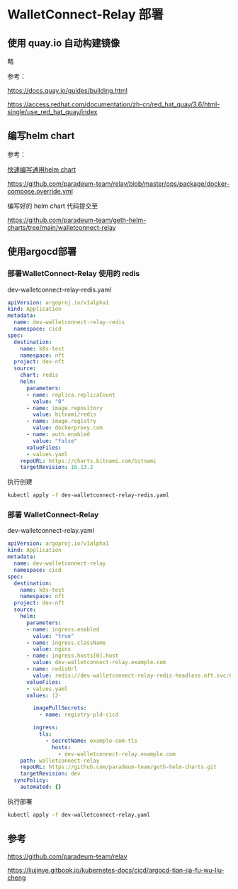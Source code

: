 # WalletConnect-Relay 部署

## 使用 quay.io 自动构建镜像

略

参考：

https://docs.quay.io/guides/building.html

https://access.redhat.com/documentation/zh-cn/red_hat_quay/3.6/html-single/use_red_hat_quay/index

## 编写helm chart

参考：

[快速编写通用helm chart](https://liujinye.gitbook.io/kubernetes-docs/cicd/kuai-su-bian-xie-tong-yong-helmchart)

https://github.com/paradeum-team/relay/blob/master/ops/package/docker-compose.override.yml

编写好的 helm chart 代码提交至 

https://github.com/paradeum-team/geth-helm-charts/tree/main/walletconnect-relay

## 使用argocd部署

### 部署WalletConnect-Relay 使用的 redis

dev-walletconnect-relay-redis.yaml

```yaml
apiVersion: argoproj.io/v1alpha1
kind: Application
metadata:
  name: dev-walletconnect-relay-redis
  namespace: cicd
spec:
  destination:
    name: k8s-test
    namespace: nft
  project: dev-nft
  source:
    chart: redis
    helm:
      parameters:
      - name: replica.replicaCount
        value: "0"
      - name: image.repository
        value: bitnami/redis
      - name: image.registry
        value: dockerproxy.com
      - name: auth.enabled
        value: "false"
      valueFiles:
      - values.yaml
    repoURL: https://charts.bitnami.com/bitnami
    targetRevision: 16.13.2
```

执行创建

```sh
kubectl apply -f dev-walletconnect-relay-redis.yaml
```



### 部署 WalletConnect-Relay

dev-walletconnect-relay.yaml

```yaml
apiVersion: argoproj.io/v1alpha1
kind: Application
metadata:
  name: dev-walletconnect-relay
  namespace: cicd
spec:
  destination:
    name: k8s-test
    namespace: nft
  project: dev-nft
  source:
    helm:
      parameters:
      - name: ingress.enabled
        value: "true"
      - name: ingress.className
        value: nginx
      - name: ingress.hosts[0].host
        value: dev-walletconnect-relay.example.com
      - name: redisUrl
        value: redis://dev-walletconnect-relay-redis-headless.nft.svc:6379/0
      valueFiles:
      - values.yaml
      values: |2-

        imagePullSecrets:
          - name: registry-pld-cicd

        ingress:
          tls:
            - secretName: example-com-tls
              hosts:
                - dev-walletconnect-relay.example.com
    path: walletconnect-relay
    repoURL: https://github.com/paradeum-team/geth-helm-charts.git
    targetRevision: dev
  syncPolicy:
    automated: {}
```

执行部署

```sh
kubectl apply -f dev-walletconnect-relay.yaml
```

## 参考

https://github.com/paradeum-team/relay

https://liujinye.gitbook.io/kubernetes-docs/cicd/argocd-tian-jia-fu-wu-liu-cheng
